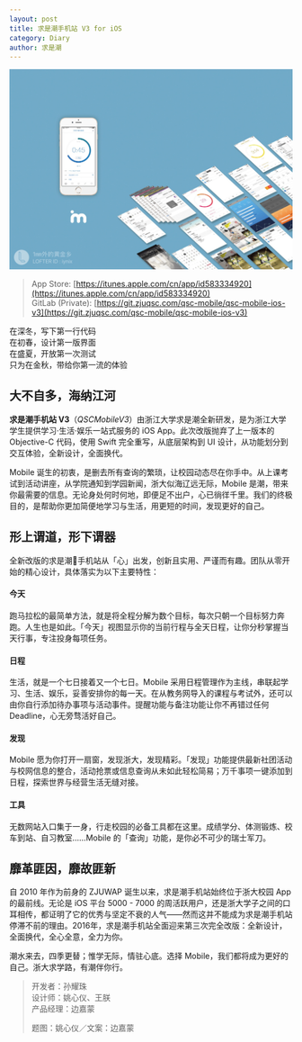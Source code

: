 ```yaml
---
layout: post
title: 求是潮手机站 V3 for iOS
category: Diary
author: 求是潮
---
```


![](/images/qsc-mobile-ios-v3.jpg)

> App Store: [https://itunes.apple.com/cn/app/id583334920](https://itunes.apple.com/cn/app/id583334920)  
> GitLab (Private): [https://git.zjuqsc.com/qsc-mobile/qsc-mobile-ios-v3](https://git.zjuqsc.com/qsc-mobile/qsc-mobile-ios-v3)

在深冬，写下第一行代码  
在初春，设计第一版界面  
在盛夏，开放第一次测试  
只为在金秋，带给你第一流的体验

<!--more-->

## 大不自多，海纳江河

**求是潮手机站 V3**（*QSCMobileV3*）由浙江大学求是潮全新研发，是为浙江大学学生提供学习·生活·娱乐一站式服务的 iOS App。此次改版抛弃了上一版本的 Objective-C 代码，使用 Swift 完全重写，从底层架构到 UI 设计，从功能划分到交互体验，全新设计，全面换代。

Mobile 诞生的初衷，是删去所有查询的繁琐，让校园动态尽在你手中。从上课考试到活动讲座，从学院通知到学园新闻，浙大似海辽远无际，Mobile 是潮，带来你最需要的信息。无论身处何时何地，即便足不出户，心已徜徉千里。我们的终极目的，是帮助你更加简便地学习与生活，用更短的时间，发现更好的自己。

## 形上谓道，形下谓器

全新改版的求是潮手机站从「心」出发，创新且实用、严谨而有趣。团队从零开始的精心设计，具体落实为以下主要特性：

#### 今天

跑马拉松的最简单方法，就是将全程分解为数个目标，每次只朝一个目标努力奔跑。人生也是如此。「今天」视图显示你的当前行程与全天日程，让你分秒掌握当天行事，专注投身每项任务。

#### 日程

生活，就是一个七日接着又一个七日。Mobile 采用日程管理作为主线，串联起学习、生活、娱乐，妥善安排你的每一天。在从教务网导入的课程与考试外，还可以由你自行添加待办事项与活动事件。提醒功能与备注功能让你不再错过任何 Deadline，心无旁骛活好自己。

#### 发现

Mobile 愿为你打开一扇窗，发现浙大，发现精彩。「发现」功能提供最新社团活动与校网信息的整合，活动抢票或信息查询从未如此轻松简易；万千事项一键添加到日程，探索世界与经营生活无缝对接。

#### 工具

无数网站入口集于一身，行走校园的必备工具都在这里。成绩学分、体测锻炼、校车到站、自习教室……Mobile 的「查询」功能，是你必不可少的瑞士军刀。

## 靡革匪因，靡故匪新

自 2010 年作为前身的 ZJUWAP 诞生以来，求是潮手机站始终位于浙大校园 App 的最前线。无论是 iOS 平台 5000 - 7000 的周活跃用户，还是浙大学子之间的口耳相传，都证明了它的优秀与坚定不衰的人气——然而这并不能成为求是潮手机站停滞不前的理由。2016年，求是潮手机站全面迎来第三次完全改版：全新设计，全面换代，全心全意，全力为你。

潮水来去，四季更替；惟学无际，情驻心底。选择 Mobile，我们都将成为更好的自己。浙大求学路，有潮伴你行。

> 开发者：孙耀珠  
> 设计师：姚心仪、王朕  
> 产品经理：边嘉蒙
>
> 题图：姚心仪／文案：边嘉蒙
